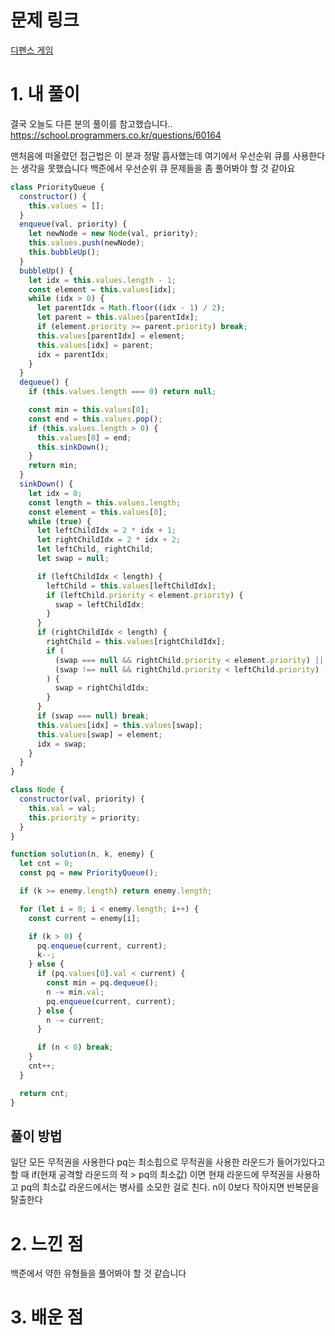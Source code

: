 # 문제 링크

[디펜스 게임](https://school.programmers.co.kr/learn/courses/30/lessons/142085)

# 1. 내 풀이

결국 오늘도 다른 분의 풀이를 참고했습니다..
https://school.programmers.co.kr/questions/60164

맨처음에 떠올렸던 접근법은 이 분과 정말 흡사했는데
여기에서 우선순위 큐를 사용한다는 생각을 못했습니다
백준에서 우선순위 큐 문제들을 좀 풀어봐야 할 것 같아요

```js
class PriorityQueue {
  constructor() {
    this.values = [];
  }
  enqueue(val, priority) {
    let newNode = new Node(val, priority);
    this.values.push(newNode);
    this.bubbleUp();
  }
  bubbleUp() {
    let idx = this.values.length - 1;
    const element = this.values[idx];
    while (idx > 0) {
      let parentIdx = Math.floor((idx - 1) / 2);
      let parent = this.values[parentIdx];
      if (element.priority >= parent.priority) break;
      this.values[parentIdx] = element;
      this.values[idx] = parent;
      idx = parentIdx;
    }
  }
  dequeue() {
    if (this.values.length === 0) return null;

    const min = this.values[0];
    const end = this.values.pop();
    if (this.values.length > 0) {
      this.values[0] = end;
      this.sinkDown();
    }
    return min;
  }
  sinkDown() {
    let idx = 0;
    const length = this.values.length;
    const element = this.values[0];
    while (true) {
      let leftChildIdx = 2 * idx + 1;
      let rightChildIdx = 2 * idx + 2;
      let leftChild, rightChild;
      let swap = null;

      if (leftChildIdx < length) {
        leftChild = this.values[leftChildIdx];
        if (leftChild.priority < element.priority) {
          swap = leftChildIdx;
        }
      }
      if (rightChildIdx < length) {
        rightChild = this.values[rightChildIdx];
        if (
          (swap === null && rightChild.priority < element.priority) ||
          (swap !== null && rightChild.priority < leftChild.priority)
        ) {
          swap = rightChildIdx;
        }
      }
      if (swap === null) break;
      this.values[idx] = this.values[swap];
      this.values[swap] = element;
      idx = swap;
    }
  }
}

class Node {
  constructor(val, priority) {
    this.val = val;
    this.priority = priority;
  }
}

function solution(n, k, enemy) {
  let cnt = 0;
  const pq = new PriorityQueue();

  if (k >= enemy.length) return enemy.length;

  for (let i = 0; i < enemy.length; i++) {
    const current = enemy[i];

    if (k > 0) {
      pq.enqueue(current, current);
      k--;
    } else {
      if (pq.values[0].val < current) {
        const min = pq.dequeue();
        n -= min.val;
        pq.enqueue(current, current);
      } else {
        n -= current;
      }

      if (n < 0) break;
    }
    cnt++;
  }

  return cnt;
}
```

## 풀이 방법

일단 모든 무적권을 사용한다
pq는 최소힙으로 무적권을 사용한 라운드가 들어가있다고 할 때
if(현재 공격할 라운드의 적 > pq의 최소값) 이면
현재 라운드에 무적권을 사용하고 pq의 최소값 라운드에서는 병사를 소모한 걸로 친다.
n이 0보다 작아지면 반복문을 탈출한다

# 2. 느낀 점

백준에서 약한 유형들을 풀어봐야 할 것 같습니다

# 3. 배운 점
